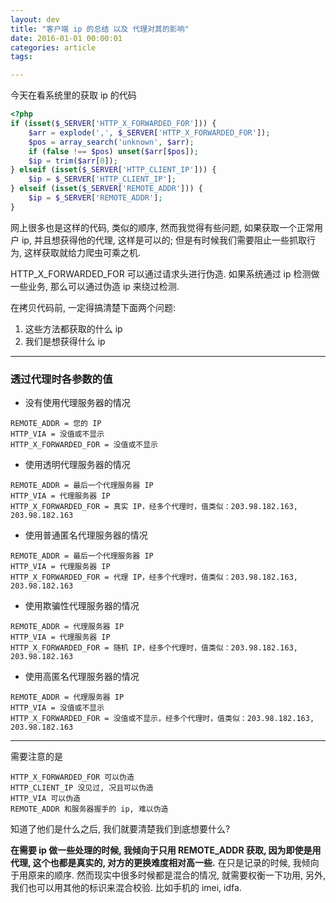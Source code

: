 ```yaml
---
layout: dev
title: "客户端 ip 的总结 以及 代理对其的影响"
date: 2016-01-01 00:00:01
categories: article
tags: 

---
```



今天在看系统里的获取 ip 的代码

```php
<?php
if (isset($_SERVER['HTTP_X_FORWARDED_FOR'])) {
    $arr = explode(',', $_SERVER['HTTP_X_FORWARDED_FOR']);
    $pos = array_search('unknown', $arr);
    if (false !== $pos) unset($arr[$pos]);
    $ip = trim($arr[0]);
} elseif (isset($_SERVER['HTTP_CLIENT_IP'])) {
    $ip = $_SERVER['HTTP_CLIENT_IP'];
} elseif (isset($_SERVER['REMOTE_ADDR'])) {
    $ip = $_SERVER['REMOTE_ADDR'];
}
```

网上很多也是这样的代码, 类似的顺序, 然而我觉得有些问题, 如果获取一个正常用户 ip, 并且想获得他的代理, 这样是可以的; 但是有时候我们需要阻止一些抓取行为, 这样获取就给力爬虫可乘之机.

HTTP_X_FORWARDED_FOR 可以通过请求头进行伪造. 如果系统通过 ip 检测做一些业务, 那么可以通过伪造 ip 来绕过检测.

在拷贝代码前, 一定得搞清楚下面两个问题:

1. 这些方法都获取的什么 ip
2. 我们是想获得什么 ip

----

### 透过代理时各参数的值

- 没有使用代理服务器的情况

```
REMOTE_ADDR = 您的 IP
HTTP_VIA = 没值或不显示
HTTP_X_FORWARDED_FOR = 没值或不显示
```

- 使用透明代理服务器的情况

```
REMOTE_ADDR = 最后一个代理服务器 IP
HTTP_VIA = 代理服务器 IP
HTTP_X_FORWARDED_FOR = 真实 IP，经多个代理时，值类似：203.98.182.163, 203.98.182.163
```

- 使用普通匿名代理服务器的情况

```
REMOTE_ADDR = 最后一个代理服务器 IP
HTTP_VIA = 代理服务器 IP
HTTP_X_FORWARDED_FOR = 代理 IP，经多个代理时，值类似：203.98.182.163, 203.98.182.163
```

- 使用欺骗性代理服务器的情况

```
REMOTE_ADDR = 代理服务器 IP
HTTP_VIA = 代理服务器 IP
HTTP_X_FORWARDED_FOR = 随机 IP，经多个代理时，值类似：203.98.182.163, 203.98.182.163
```

- 使用高匿名代理服务器的情况

```
REMOTE_ADDR = 代理服务器 IP
HTTP_VIA = 没值或不显示
HTTP_X_FORWARDED_FOR = 没值或不显示，经多个代理时，值类似：203.98.182.163, 203.98.182.163
```

----

需要注意的是

```
HTTP_X_FORWARDED_FOR 可以伪造
HTTP_CLIENT_IP 没见过, 况且可以伪造
HTTP_VIA 可以伪造
REMOTE_ADDR 和服务器握手的 ip, 难以伪造
```

知道了他们是什么之后, 我们就要清楚我们到底想要什么?

**在需要 ip 做一些处理的时候, 我倾向于只用 REMOTE_ADDR 获取, 因为即使是用代理, 这个也都是真实的, 对方的更换难度相对高一些.** 在只是记录的时候, 我倾向于用原来的顺序. 然而现实中很多时候都是混合的情况, 就需要权衡一下功用, 另外, 我们也可以用其他的标识来混合校验. 比如手机的 imei, idfa.

